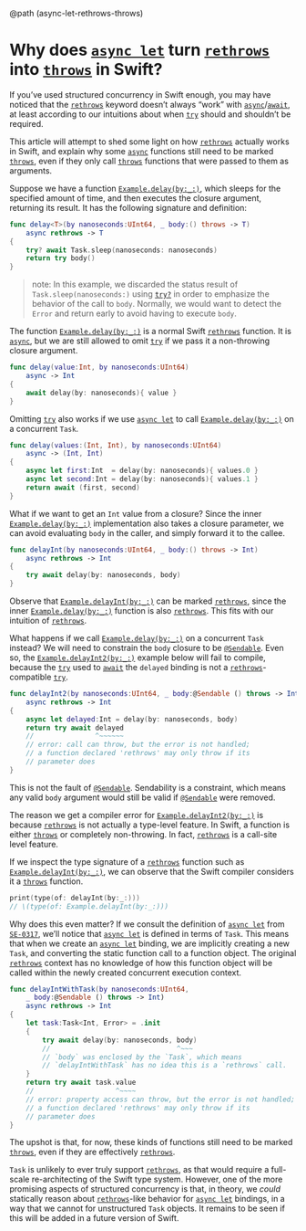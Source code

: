 @path (async-let-rethrows-throws)

# Why does [`async let`]() turn [`rethrows`]() into [`throws`]() in Swift?

If you’ve used structured concurrency in Swift enough, you may have noticed that the [`rethrows`]() keyword doesn’t always “work” with [`async`]()/[`await`](), at least according to our intuitions about when [`try`]() should and shouldn’t be required.

This article will attempt to shed some light on how [`rethrows`]() actually works in Swift, and explain why some [`async`]() functions still need to be marked [`throws`](), even if they only call [`throws`]() functions that were passed to them as arguments.

Suppose we have a function [`Example.delay(by:_:)`](), which sleeps for the specified amount of time, and then executes the closure argument, returning its result. It has the following signature and definition:

```swift
func delay<T>(by nanoseconds:UInt64, _ body:() throws -> T) 
    async rethrows -> T
{
    try? await Task.sleep(nanoseconds: nanoseconds)
    return try body()
}
```

> note:
In this example, we discarded the status result of ``Task.sleep(nanoseconds:)`` using [`try?`]() in order to emphasize the behavior of the call to `body`. Normally, we would want to detect the ``Error`` and return early to avoid having to execute `body`.

The function [`Example.delay(by:_:)`]() is a normal Swift [`rethrows`]() function. It is [`async`](), but we are still allowed to omit [`try`]() if we pass it a non-throwing closure argument.


```swift
func delay(value:Int, by nanoseconds:UInt64) 
    async -> Int
{
    await delay(by: nanoseconds){ value }
}
```

Omitting [`try`]() also works if we use [`async let`]() to call [`Example.delay(by:_:)`]() on a concurrent ``Task``.


```swift
func delay(values:(Int, Int), by nanoseconds:UInt64) 
    async -> (Int, Int)
{
    async let first:Int  = delay(by: nanoseconds){ values.0 }
    async let second:Int = delay(by: nanoseconds){ values.1 }
    return await (first, second)
}
```

What if we want to get an ``Int`` value from a closure? Since the inner [`Example.delay(by:_:)`]() implementation also takes a closure parameter, we can avoid evaluating `body` in the caller, and simply forward it to the callee.

```swift
func delayInt(by nanoseconds:UInt64, _ body:() throws -> Int) 
    async rethrows -> Int
{
    try await delay(by: nanoseconds, body)
}
```

Observe that [`Example.delayInt(by:_:)`]() can be marked [`rethrows`](), since the inner [`Example.delay(by:_:)`]() function is also [`rethrows`](). This fits with our intuition of [`rethrows`]().
    
What happens if we call [`Example.delay(by:_:)`]() on a concurrent ``Task`` instead? We will need to constrain the `body` closure to be [`@Sendable`](). Even so, the [`Example.delayInt2(by:_:)`]() example below will fail to compile, because the [`try`]() used to [`await`]() the `delayed` binding is not a [`rethrows`]()-compatible [`try`]().

```swift
func delayInt2(by nanoseconds:UInt64, _ body:@Sendable () throws -> Int) 
    async rethrows -> Int
{
    async let delayed:Int = delay(by: nanoseconds, body)
    return try await delayed
    //               ^~~~~~~
    // error: call can throw, but the error is not handled; 
    // a function declared 'rethrows' may only throw if its 
    // parameter does
}
```

This is not the fault of [`@Sendable`](). Sendability is a constraint, which means any valid `body` argument would still be valid if [`@Sendable`]() were removed.
    
The reason we get a compiler error for [`Example.delayInt2(by:_:)`]() is because [`rethrows`]() is not actually a type-level feature. In Swift, a function is either [`throws`]() or completely non-throwing. In fact, [`rethrows`]() is a call-site level feature.
    
If we inspect the type signature of a [`rethrows`]() function such as [`Example.delayInt(by:_:)`](), we can observe that the Swift compiler considers it a [`throws`]() function.

```swift
print(type(of: delayInt(by:_:)))
// \(type(of: Example.delayInt(by:_:)))
```

Why does this even matter? If we consult the definition of [`async let`]() from [`SE-0317`](https://github.com/apple/swift-evolution/blob/main/proposals/0317-async-let.md), we’ll notice that [`async let`]() is defined in terms of ``Task``. This means that when we create an [`async let`]() binding, we are implicitly creating a new ``Task``, and converting the static function call to a function object. The original [`rethrows`]() context has no knowledge of how this function object will be called within the newly created concurrent execution context.

```swift
func delayIntWithTask(by nanoseconds:UInt64, 
    _ body:@Sendable () throws -> Int) 
    async rethrows -> Int
{
    let task:Task<Int, Error> = .init
    {
        try await delay(by: nanoseconds, body)
        //                               ^~~~
        // `body` was enclosed by the `Task`, which means 
        // `delayIntWithTask` has no idea this is a `rethrows` call.
    }
    return try await task.value
    //                    ^~~~~
    // error: property access can throw, but the error is not handled; 
    // a function declared 'rethrows' may only throw if its 
    // parameter does
}
```

The upshot is that, for now, these kinds of functions still need to be marked [`throws`](), even if they are effectively [`rethrows`](). 
    
``Task`` is unlikely to ever truly support [`rethrows`](), as that would require a full-scale re-architecting of the Swift type system. However, one of the more promising aspects of structured concurrency is that, in theory, we *could* statically reason about [`rethrows`]()-like behavior for [`async let`]() bindings, in a way that we cannot for unstructured ``Task`` objects. It remains to be seen if this will be added in a future version of Swift.
